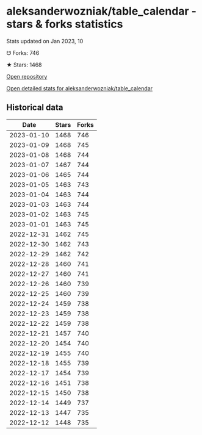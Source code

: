 # aleksanderwozniak/table_calendar - stars & forks statistics

Stats updated on Jan 2023, 10

☋ Forks: 746

★ Stars: 1468

[Open repository](https://github.com/aleksanderwozniak/table_calendar)

[Open detailed stats for aleksanderwozniak/table_calendar](https://reviewgithub.com/rep/aleksanderwozniak/table_calendar)

## Historical data
| Date | Stars | Forks |
|------|-------|-------|
| 2023-01-10 | 1468 | 746 | 
| 2023-01-09 | 1468 | 745 | 
| 2023-01-08 | 1468 | 744 | 
| 2023-01-07 | 1467 | 744 | 
| 2023-01-06 | 1465 | 744 | 
| 2023-01-05 | 1463 | 743 | 
| 2023-01-04 | 1463 | 744 | 
| 2023-01-03 | 1463 | 744 | 
| 2023-01-02 | 1463 | 745 | 
| 2023-01-01 | 1463 | 745 | 
| 2022-12-31 | 1462 | 745 | 
| 2022-12-30 | 1462 | 743 | 
| 2022-12-29 | 1462 | 742 | 
| 2022-12-28 | 1460 | 741 | 
| 2022-12-27 | 1460 | 741 | 
| 2022-12-26 | 1460 | 739 | 
| 2022-12-25 | 1460 | 739 | 
| 2022-12-24 | 1459 | 738 | 
| 2022-12-23 | 1459 | 738 | 
| 2022-12-22 | 1459 | 738 | 
| 2022-12-21 | 1457 | 740 | 
| 2022-12-20 | 1454 | 740 | 
| 2022-12-19 | 1455 | 740 | 
| 2022-12-18 | 1455 | 739 | 
| 2022-12-17 | 1454 | 739 | 
| 2022-12-16 | 1451 | 738 | 
| 2022-12-15 | 1450 | 738 | 
| 2022-12-14 | 1449 | 737 | 
| 2022-12-13 | 1447 | 735 | 
| 2022-12-12 | 1448 | 735 | 

